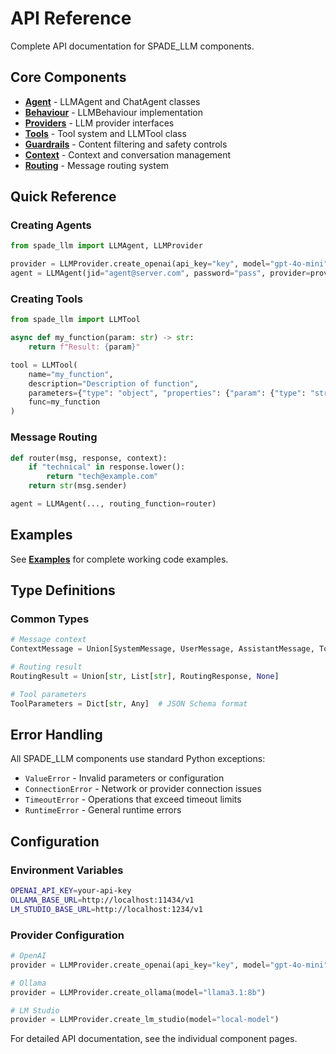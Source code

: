 # API Reference

Complete API documentation for SPADE_LLM components.

## Core Components

- **[Agent](api/agent/)** - LLMAgent and ChatAgent classes
- **[Behaviour](api/behaviour/)** - LLMBehaviour implementation  
- **[Providers](api/providers/)** - LLM provider interfaces
- **[Tools](api/tools/)** - Tool system and LLMTool class
- **[Guardrails](api/guardrails/)** - Content filtering and safety controls
- **[Context](api/context/)** - Context and conversation management
- **[Routing](api/routing/)** - Message routing system

## Quick Reference

### Creating Agents

```python
from spade_llm import LLMAgent, LLMProvider

provider = LLMProvider.create_openai(api_key="key", model="gpt-4o-mini")
agent = LLMAgent(jid="agent@server.com", password="pass", provider=provider)
```

### Creating Tools

```python
from spade_llm import LLMTool

async def my_function(param: str) -> str:
    return f"Result: {param}"

tool = LLMTool(
    name="my_function",
    description="Description of function",
    parameters={"type": "object", "properties": {"param": {"type": "string"}}, "required": ["param"]},
    func=my_function
)
```

### Message Routing

```python
def router(msg, response, context):
    if "technical" in response.lower():
        return "tech@example.com"
    return str(msg.sender)

agent = LLMAgent(..., routing_function=router)
```

## Examples

See **[Examples](examples/)** for complete working code examples.

## Type Definitions

### Common Types

```python
# Message context
ContextMessage = Union[SystemMessage, UserMessage, AssistantMessage, ToolResultMessage]

# Routing result
RoutingResult = Union[str, List[str], RoutingResponse, None]

# Tool parameters
ToolParameters = Dict[str, Any]  # JSON Schema format
```

## Error Handling

All SPADE_LLM components use standard Python exceptions:

- `ValueError` - Invalid parameters or configuration
- `ConnectionError` - Network or provider connection issues  
- `TimeoutError` - Operations that exceed timeout limits
- `RuntimeError` - General runtime errors

## Configuration

### Environment Variables

```bash
OPENAI_API_KEY=your-api-key
OLLAMA_BASE_URL=http://localhost:11434/v1
LM_STUDIO_BASE_URL=http://localhost:1234/v1
```

### Provider Configuration

```python
# OpenAI
provider = LLMProvider.create_openai(api_key="key", model="gpt-4o-mini")

# Ollama  
provider = LLMProvider.create_ollama(model="llama3.1:8b")

# LM Studio
provider = LLMProvider.create_lm_studio(model="local-model")
```

For detailed API documentation, see the individual component pages.
